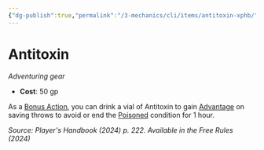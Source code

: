 ```yaml
---
{"dg-publish":true,"permalink":"/3-mechanics/cli/items/antitoxin-xphb/","tags":["ttrpg-cli/compendium/src/5e/xphb","ttrpg-cli/item/gear/","ttrpg-cli/item/rarity/none"],"noteIcon":""}
---
```


# Antitoxin
*Adventuring gear*  


- **Cost**: 50 gp

As a [Bonus Action](3-Mechanics/CLI/rules/variant-rules/bonus-action-xphb.md), you can drink a vial of Antitoxin to gain [Advantage](3-Mechanics/CLI/rules/variant-rules/advantage-xphb.md) on saving throws to avoid or end the [Poisoned](3-Mechanics/CLI/rules/conditions.md#Poisoned) condition for 1 hour.

*Source: Player's Handbook (2024) p. 222. Available in the Free Rules (2024)*